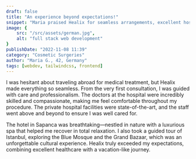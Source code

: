 ```yaml
---
draft: false
title: "An experience beyond expectations!"
snippet: "Maria praised Healix for seamless arrangements, excellent hospital care, a relaxing Sapanca hotel stay, and an unforgettable Istanbul tour."
image: {
    src: "/src/assets/german.jpg",
    alt: "full stack web development"
}
publishDate: "2022-11-08 11:39"
category: "Cosmetic Surgeries"
author: "Maria G., 42, Germany"
tags: [webdev, tailwindcss, frontend]
---
```


I was hesitant about traveling abroad for medical treatment, but Healix made everything so seamless. From the very first consultation, I was guided with care and professionalism. The doctors at the hospital were incredibly skilled and compassionate, making me feel comfortable throughout my procedure. The private hospital facilities were state-of-the-art, and the staff went above and beyond to ensure I was well cared for.

The hotel in Sapanca was breathtaking—nestled in nature with a luxurious spa that helped me recover in total relaxation. I also took a guided tour of Istanbul, exploring the Blue Mosque and the Grand Bazaar, which was an unforgettable cultural experience. Healix truly exceeded my expectations, combining excellent healthcare with a vacation-like journey.
